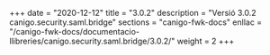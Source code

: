 +++
date        = "2020-12-12"
title       = "3.0.2"
description = "Versió 3.0.2 canigo.security.saml.bridge"
sections    = "canigo-fwk-docs"
enllac		= "/canigo-fwk-docs/documentacio-llibreries/canigo.security.saml.bridge/3.0.2/"
weight		= 2
+++
